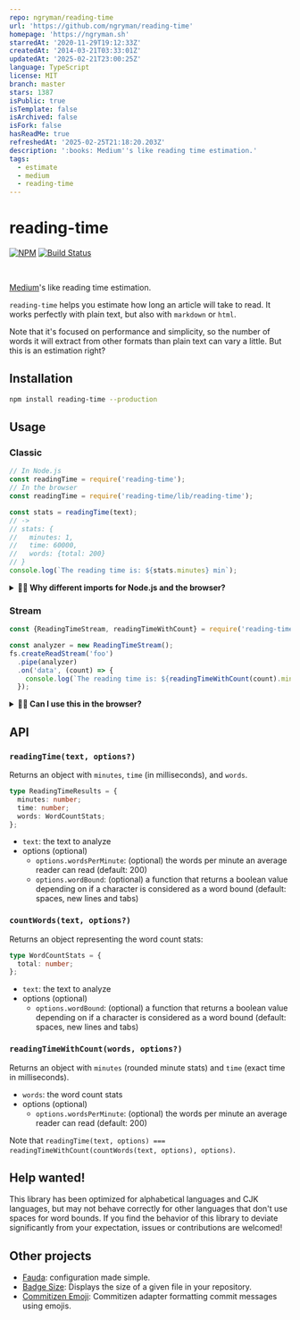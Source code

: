 ```yaml
---
repo: ngryman/reading-time
url: 'https://github.com/ngryman/reading-time'
homepage: 'https://ngryman.sh'
starredAt: '2020-11-29T19:12:33Z'
createdAt: '2014-03-21T03:33:01Z'
updatedAt: '2025-02-21T23:00:25Z'
language: TypeScript
license: MIT
branch: master
stars: 1387
isPublic: true
isTemplate: false
isArchived: false
isFork: false
hasReadMe: true
refreshedAt: '2025-02-25T21:18:20.203Z'
description: ':books: Medium''s like reading time estimation.'
tags:
  - estimate
  - medium
  - reading-time
---
```


# reading-time

[![NPM](http://img.shields.io/npm/v/reading-time.svg)](https://www.npmjs.org/package/reading-time) [![Build Status](http://img.shields.io/travis/ngryman/reading-time.svg)](https://travis-ci.org/ngryman/reading-time)

<br>

[Medium]'s like reading time estimation.

`reading-time` helps you estimate how long an article will take to read.
It works perfectly with plain text, but also with `markdown` or `html`.

Note that it's focused on performance and simplicity, so the number of words it will extract from other formats than plain text can vary a little. But this is an estimation right?

[medium]: https://medium.com

## Installation

```sh
npm install reading-time --production
```

## Usage

### Classic

```javascript
// In Node.js
const readingTime = require('reading-time');
// In the browser
const readingTime = require('reading-time/lib/reading-time');

const stats = readingTime(text);
// ->
// stats: {
//   minutes: 1,
//   time: 60000,
//   words: {total: 200}
// }
console.log(`The reading time is: ${stats.minutes} min`);
```

<details>
<summary><b>🙋‍♂️ Why different imports for Node.js and the browser?</b></summary><br>
  
This library is primarily for Node.js. The entrypoint also exports a `ReadingTimeStream` class which is, without polyfills, not supported in browsers. A simple workaround is to import the underlying `lib/reading-time` module.

**Note that in the upcoming `2.0.0` version, this won't be necessary anymore.**

</details>

### Stream

```javascript
const {ReadingTimeStream, readingTimeWithCount} = require('reading-time');

const analyzer = new ReadingTimeStream();
fs.createReadStream('foo')
  .pipe(analyzer)
  .on('data', (count) => {
    console.log(`The reading time is: ${readingTimeWithCount(count).minutes} min`);
  });
```

<details>
<summary><b>🙋‍♂️ Can I use this in the browser?</b></summary><br>
  
Yes. You need to provide the appropriate polyfills. Please refer to your bundler's documentation.

</details>

## API

### `readingTime(text, options?)`

Returns an object with `minutes`, `time` (in milliseconds), and `words`.

```ts
type ReadingTimeResults = {
  minutes: number;
  time: number;
  words: WordCountStats;
};
```

- `text`: the text to analyze
- options (optional)
  - `options.wordsPerMinute`: (optional) the words per minute an average reader can read (default: 200)
  - `options.wordBound`: (optional) a function that returns a boolean value depending on if a character is considered as a word bound (default: spaces, new lines and tabs)

### `countWords(text, options?)`

Returns an object representing the word count stats:

```ts
type WordCountStats = {
  total: number;
};
```

- `text`: the text to analyze
- options (optional)
  - `options.wordBound`: (optional) a function that returns a boolean value depending on if a character is considered as a word bound (default: spaces, new lines and tabs)

### `readingTimeWithCount(words, options?)`

Returns an object with `minutes` (rounded minute stats) and `time` (exact time in milliseconds).

- `words`: the word count stats
- options (optional)
  - `options.wordsPerMinute`: (optional) the words per minute an average reader can read (default: 200)

Note that `readingTime(text, options) === readingTimeWithCount(countWords(text, options), options)`.

## Help wanted!

This library has been optimized for alphabetical languages and CJK languages, but may not behave correctly for other languages that don't use spaces for word bounds. If you find the behavior of this library to deviate significantly from your expectation, issues or contributions are welcomed!

## Other projects

- [Fauda](https://github.com/ngryman/fauda): configuration made simple.
- [Badge Size](https://github.com/ngryman/badge-size): Displays the size of a given file in your repository.
- [Commitizen Emoji](https://github.com/ngryman/cz-emoji): Commitizen adapter formatting commit messages using emojis.
